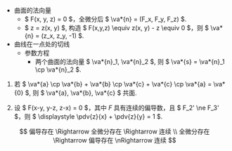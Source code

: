 - 曲面的法向量
  - $ F(x, y, z) = 0 $，全微分后 $ \va*{n} = (F_x, F_y, F_z) $.
  - $ z = z(x, y) $, 构造 $ F(x,y,z) \equiv z(x, y) - z \equiv 0 $，则 $ \va*{n} = (z_x, z_y, -1) $.
- 曲线在一点处的切线
  - 参数方程
    - 两个曲面的法向量 $ \va*{n}_1, \va*{n}_2 $, 则 $ \va*{s} = \va*{n}_1 \cp \va*{n}_2 $.



1. 若 $ \va*{a} \cp \va*{b} + \va*{b} \cp \va*{c} + \va*{c} \cp \va*{a} = \va*{0} $, 则 $ \va*{a}, \va*{b}, \va*{c} $ 共面.



2. 设 $ F(x-y, y-z, z-x) = 0 $，其中 $F$ 具有连续的偏导数，且 $ F_2' \ne F_3' $，则 $ \displaystyle \pdv{z}{x} + \pdv{z}{y} = 1 $.


$$
偏导存在 \Rightarrow 全微分存在 \Rightarrow 连续
\\
全微分存在 \Rightarrow 偏导存在 \nRightarrow 连续
$$
